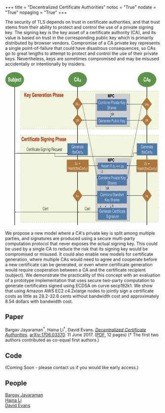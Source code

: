 +++
title = "Decentralized Certificate Authorities"
notoc = "True"
nodate = "True"
nopaging = "True"
+++

The security of TLS depends on trust in certificate authorities, and
that trust stems from their ability to protect and control the use of
a private signing key.  The signing key is the key asset of a
certificate authority (CA), and its value is based on trust in the
corresponding public key which is primarily distributed by browser
vendors.  Compromise of a CA private key represents a single
point-of-failure that could have disastrous consequences, so CAs go to
great lengths to attempt to protect and control the use of their
private keys. Nevertheless, keys are sometimes compromised and may be
misused accidentally or intentionally by insiders. 

<center>
<a href="/images/dca.png"><img src="/images/dca-small.png" width=750 height=500></a>
</center>

We propose a new model where a CA's private key is split among
multiple parties, and signatures are produced using a secure
multi-party computation protocol that never exposes the actual signing
key. This could be used by a single CA to reduce the risk that its
signing key would be compromised or misused. It could also enable new
models for certificate generation, where multiple CAs would need to
agree and cooperate before a new certificate can be generated, or even
where certificate generation would require cooperation between a CA
and the certificate recipient (subject). We demonstrate the
practicality of this concept with an evaluation of a prototype
implementation that uses secure two-party computation to generate
certificates signed using ECDSA on curve secp192k1. We show that using
Amazon AWS EC2 c4.2xlarge nodes to jointly sign a certificate costs as
little as 28.2-32.6 cents without bandwidth cost and approximately
8.54 dollars with bandwidth cost.

<center>
</center>

## Paper

Bargav Jayaraman<sup>&dagger;</sup>, Haina Li<sup>&dagger;</sup>, David Evans. <a
href="/docs/dca.pdf"><em>Decentralized Certificate
Authorities</em></a>. <a href="https://arxiv.org/abs/1706.03370">arXiv:1706.03370</a>. 11 June 2017. ([PDF](https://arxiv.org/pdf/1706.03370.pdf), 12 pages) (&dagger; The first two authors contributed as co-equal first authors.)

## Code

(Coming Soon - please contact us if you would like early access.)

## People

[Bargav Jayaraman](https://bargavjayaraman.github.io/)  
[Haina Li](https://github.com/HainaLi)  
[David Evans](https://www.cs.virginia.edu/evans)  






